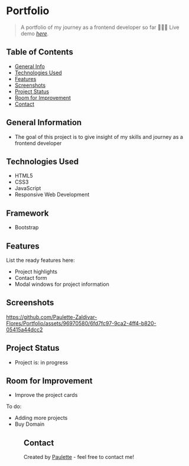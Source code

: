 # Portfolio
> A portfolio of my journey as a frontend developer so far 👩🏽‍💻
> Live demo [_here_](https://paulettethedev.com/).

## Table of Contents
* [General Info](#general-information)
* [Technologies Used](#technologies-used)
* [Features](#features)
* [Screenshots](#screenshots)
* [Project Status](#project-status)
* [Room for Improvement](#room-for-improvement)
* [Contact](#contact)


## General Information
<ul><li>The goal of this project is to give insight of my skills and journey as a frontend developer</li></ul>


## Technologies Used
<ul>
  <li>HTML5</li>
  <li>CSS3</li>
  <li>JavaScript</li>
  <li>Responsive Web Development</li> </ul>
  
  
 ## Framework 
<ul>
  <li>Bootstrap</li></ul>
  


## Features
List the ready features here:
<ul>
  <li>Project highlights</li>
  <li>Contact form</li>
  <li>Modal windows for project information</li></ul>


## Screenshots



https://github.com/Paulette-Zaldivar-Flores/Portfolio/assets/96970580/6fd7fc97-9ca2-4ff4-b820-05415a44dcc2








## Project Status
<ul>
<li>Project is: in progress</li></ul>


## Room for Improvement
<ul>
<li>Improve the project cards</li></ul>


To do:
<ul>
  <li>Adding more projects</li>
  <li>Buy Domain</li><ul>


## Contact
Created by [Paulette](https://paulette-zaldivar-flores.netlify.app/) - feel free to contact me!
